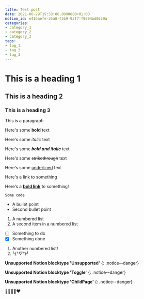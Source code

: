 ```yaml
---
title: Test post
date: 2021-06-29T19:59:00.0000000+01:00
notion_id: e41baefe-36a8-45b9-93f7-f9294ad0e29a
categories:
- category_1
- category_2
- category_3
tags:
- tag_1
- tag_2
- tag_3
---
```


# This is a heading 1

## This is a heading 2

### This is a heading 3

This is a paragraph

Here's some **bold** text

Here's some *italic* text

Here's some ***bold and italic*** text

Here's some ~~strikethrough~~ text

Here's some <u>underlined</u> text

Here's a [link](https://lord.technology) to something

Here's a **[bold link](https://lord.technology)** to something!

`Some code`

- A bullet point
- Second bullet point

1. A numbered list
2. A second item in a numbered list

- [ ] Something to do
- [x] Something done

1. Another numbered list!
2. ╰(*°▽°*)╯

**Unsupported Notion blocktype 'Unsupported'**
{: .notice--danger}

**Unsupported Notion blocktype 'Toggle'**
{: .notice--danger}

**Unsupported Notion blocktype 'ChildPage'**
{: .notice--danger}

🍿🧈🥗😁❤

